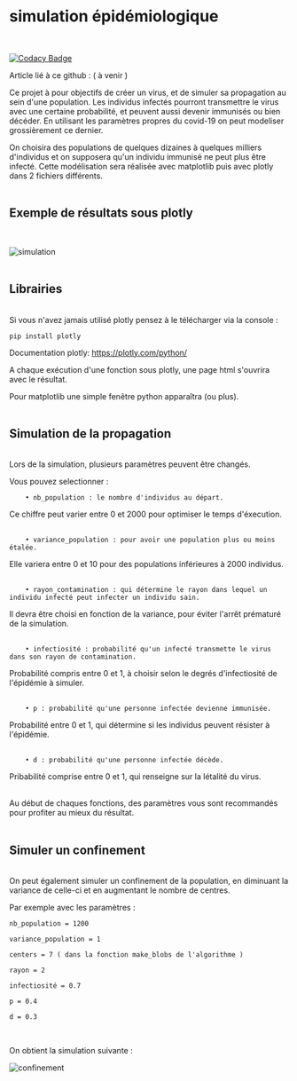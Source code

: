 
# simulation épidémiologique 
<br/>

[![Codacy Badge](https://api.codacy.com/project/badge/Grade/1be197d831a742f5af9d86e04a70721f)](https://app.codacy.com/manual/antoninlefevre45/simulation_virus_covid-19?utm_source=github.com&utm_medium=referral&utm_content=antonin-lfv/simulation_virus_covid-19&utm_campaign=Badge_Grade_Dashboard)

Article lié à ce github : ( à venir )

Ce projet à pour objectifs de créer un virus, et de simuler sa propagation au sein d'une population. Les individus infectés pourront transmettre le virus avec une certaine probabilité, et peuvent aussi devenir immunisés ou bien décéder. 
En utilisant les paramètres propres du covid-19 on peut modeliser grossièrement ce dernier.

On choisira des populations de quelques dizaines à quelques milliers d'individus et on supposera qu'un individu immunisé ne peut plus être infecté.
Cette modélisation sera réalisée avec matplotlib puis avec plotly dans 2 fichiers différents.
<br/><br/>

## Exemple de résultats sous plotly 

<br/>

![simulation](https://user-images.githubusercontent.com/63207451/87425516-11c8b800-c5de-11ea-855a-641e82b8ee96.png)
<br/><br/>

## Librairies 

<br/>
Si vous n'avez jamais utilisé plotly pensez à le télécharger via la console :


	pip install plotly


Documentation plotly: <https://plotly.com/python/>

A chaque exécution d'une fonction sous plotly, une page html s'ouvrira avec le résultat.

Pour matplotlib une simple fenêtre python apparaîtra (ou plus).
<br/><br/>

## Simulation de la propagation

<br/>
Lors de la simulation, plusieurs paramètres peuvent être changés.

Vous pouvez selectionner :
  
		• nb_population : le nombre d'individus au départ. 

Ce chiffre peut varier entre 0 et 2000 pour optimiser le temps d'éxecution.<br/><br/>
  
		• variance_population : pour avoir une population plus ou moins étalée. 

Elle variera entre 0 et 10 pour des populations inférieures à 2000 individus.<br/><br/>
 
 		• rayon_contamination : qui détermine le rayon dans lequel un individu infecté peut infecter un individu sain. 

Il devra être choisi en fonction de la variance, pour éviter l'arrêt prématuré de la simulation.<br/><br/>
  
		• infectiosité : probabilité qu'un infecté transmette le virus dans son rayon de contamination. 

Probabilité compris entre 0 et 1, à choisir selon le degrés d'infectiosité de l'épidémie à simuler.<br/><br/>

		• p : probabilité qu'une personne infectée devienne immunisée. 
	
Probabilité entre 0 et 1, qui détermine si les individus peuvent résister à l'épidémie.<br/><br/>
	  
		• d : probabilité qu'une personne infectée décède.    

Pribabilité comprise entre 0 et 1, qui renseigne sur la létalité du virus.<br/><br/>

Au début de chaques fonctions, des paramètres vous sont recommandés pour profiter au mieux du résultat. 
<br/><br/>

## Simuler un confinement 

<br/>
On peut également simuler un confinement de la population, en diminuant la variance de celle-ci et en augmentant le nombre de centres.<br/>

Par exemple avec les paramètres :

	nb_population = 1200
	
	variance_population = 1
	
	centers = 7 ( dans la fonction make_blobs de l'algorithme )
	
	rayon = 2
	
	infectiosité = 0.7
	
	p = 0.4
	
	d = 0.3

<br/>

On obtient la simulation suivante :

![confinement](https://user-images.githubusercontent.com/63207451/95127775-d5c66e80-0758-11eb-9a50-2f7285ea596f.png)

<br/>


